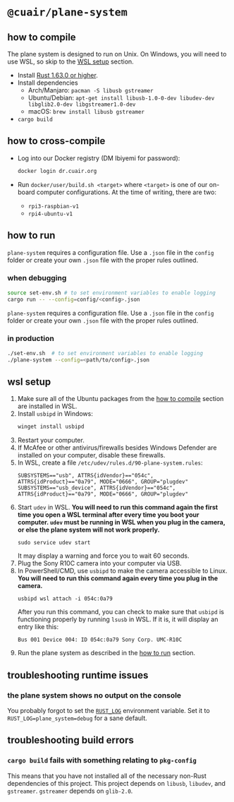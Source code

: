 # `@cuair/plane-system`

## how to compile

The plane system is designed to run on Unix. On Windows, you will need to use WSL, so skip to the [WSL setup](#wsl-setup) section.

- Install [Rust 1.63.0 or higher](https://rustup.rs/).
- Install dependencies
  - Arch/Manjaro: `pacman -S libusb gstreamer`
  - Ubuntu/Debian: `apt-get install libusb-1.0-0-dev libudev-dev libglib2.0-dev libgstreamer1.0-dev`
  - macOS: `brew install libusb gstreamer`
- `cargo build`

## how to cross-compile

- Log into our Docker registry (DM Ibiyemi for password):

  ```bash
  docker login dr.cuair.org
  ```
- Run `docker/user/build.sh <target>` where `<target>` is one of our on-board
  computer configurations. At the time of writing, there are two:
  - `rpi3-raspbian-v1`
  - `rpi4-ubuntu-v1`

## how to run
`plane-system` requires a configuration file. 
Use a `.json` file in the `config` folder or
  create your own `.json` file with the proper rules outlined.

### when debugging
```bash
source set-env.sh # to set environment variables to enable logging
cargo run -- --config=config/<config>.json
```

`plane-system` requires a configuration file. Use a `.json` file in the `config`
folder or create your own `.json` file with the proper rules outlined.

### in production
```bash
./set-env.sh  # to set environment variables to enable logging
./plane-system --config=<path/to/config>.json
```
## wsl setup

1. Make sure all of the Ubuntu packages from the [how to compile](#how-to-compile) section are installed in WSL.
2. Install `usbipd` in Windows:
    ```cmd
    winget install usbipd
    ```
3. Restart your computer.
4. If McAfee or other antivirus/firewalls besides Windows Defender are installed
   on your computer, disable these firewalls.
5. In WSL, create a file `/etc/udev/rules.d/90-plane-system.rules`:
    ```
    SUBSYSTEMS=="usb", ATTRS{idVendor}=="054c", ATTRS{idProduct}=="0a79", MODE="0666", GROUP="plugdev"
    SUBSYSTEMS=="usb_device", ATTRS{idVendor}=="054c", ATTRS{idProduct}=="0a79", MODE="0666", GROUP="plugdev"
    ```
6. Start `udev` in WSL. **You will need to run this command again the first time you open a WSL terminal after every time you boot your computer. `udev` must be running in WSL when you plug in the camera, or else the plane system will not work properly.**
   ```
   sudo service udev start
   ```
   It may display a warning and force you to wait 60 seconds. 
7. Plug the Sony R10C camera into your computer via USB.
8. In PowerShell/CMD, use `usbipd` to make the camera accessible to Linux. **You will need to run this command again every time you plug in the camera.**
   ```
   usbipd wsl attach -i 054c:0a79
   ```
   After you run this command, you can check to make sure that `usbipd` is functioning properly by running `lsusb` in WSL. If it is, it will display an entry like this:
   ```
   Bus 001 Device 004: ID 054c:0a79 Sony Corp. UMC-R10C
   ```
9. Run the plane system as described in the [how to run](#how-to-run) section.
    
## troubleshooting runtime issues

### the plane system shows no output on the console

You probably forgot to set the
[`RUST_LOG`](https://docs.rs/env_logger/latest/env_logger/) environment
variable. Set it to `RUST_LOG=plane_system=debug` for a sane default.

## troubleshooting build errors

### `cargo build` fails with something relating to `pkg-config`

This means that you have not installed all of the necessary non-Rust dependencies of this project. This project depends on `libusb`, `libudev`, and `gstreamer`. `gstreamer` depends on `glib-2.0`.
